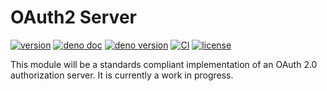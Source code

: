 # OAuth2 Server

[![version](https://img.shields.io/badge/release-v0.0.1-success)](https://github.com/udibo/oauth2_server/tree/v0.0.1)
[![deno doc](https://img.shields.io/badge/deno-doc-success?logo=deno)](https://doc.deno.land/https/deno.land/x/oauth2_server@v0.0.1/mod.ts)
[![deno version](https://img.shields.io/badge/deno-v1.9.3-success?logo=deno)](https://github.com/denoland/deno/tree/v1.9.3)
[![CI](https://github.com/udibo/oauth2_server/workflows/CI/badge.svg)](https://github.com/udibo/oauth2_server/actions?query=workflow%3ACI)
[![license](https://img.shields.io/github/license/udibo/oauth2_server)](https://github.com/udibo/oauth2_server/blob/master/LICENSE)

This module will be a standards compliant implementation of an OAuth 2.0
authorization server. It is currently a work in progress.
